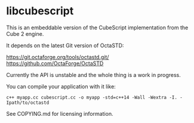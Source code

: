 # libcubescript

This is an embeddable version of the CubeScript implementation from the
Cube 2 engine.

It depends on the latest Git version of OctaSTD:

https://git.octaforge.org/tools/octastd.git/
https://github.com/OctaForge/OctaSTD

Currently the API is unstable and the whole thing is a work in progress.

You can compile your application with it like:

    c++ myapp.cc cubescript.cc -o myapp -std=c++14 -Wall -Wextra -I. -Ipath/to/octastd

See COPYING.md for licensing information.
